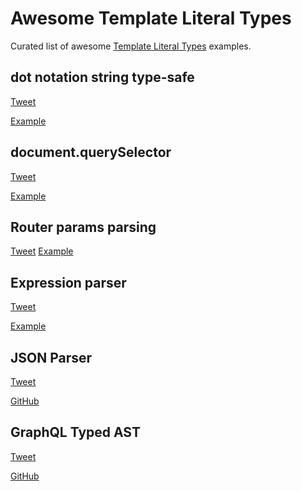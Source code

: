 # Awesome Template Literal Types

Curated list of awesome [Template Literal Types](https://devblogs.microsoft.com/typescript/announcing-typescript-4-1-beta/#template-literal-types) examples.

## dot notation string type-safe

[Tweet](https://twitter.com/diegohaz/status/1309489079378219009)

[Example](https://www.typescriptlang.org/play?ts=4.1.0-pr-40336-88#code/FAFwngDgpgBACgQxACwJIFsIBsA8AVAGhgGkowYoAPEKAOwBMBnGAazIHsAzGPAPhgC8wGCTIVqdJjEYgATgEtaAc2EwA-DwDapMAF1xNBswBKUAMbtZ9HDIXKiCWmF6qRGgD4wABgBIA3joAvgB0-ogoGNj42mS6RACilGZYAK70UDhsYFxaOnGsHNyOYJq6vPwAZNJyikqBXq4iMJ6+AWQh-onJaRlZOXgxekR9RU6lldV2dQ1NMABcMLRQAG5QsqoLS6uyANzAoJCw4WiYWABM+PwC8EgnUYQF2dx8zY-9ewfQNyiXgt9351+VEMUlstVeIx46n+kUBLwWkLwH3AX2OADUEKkMg84AZJMxjpcrqpccD8d5-IpOGtRGAOn4qTTTDJ6qoNDo8UY3s9GhpmSBOVJCQM8i5Zm5-hisdE8kR+WLxZsVmtGkrtht4ILmIjeVo4LpVYtlbt9ulkghZLBOClaGYQPJ2LQYEooCB8ERSRIucLygAKdgAIwAVgsHhBbgs4ABKSO3KUpbEe3gfCy0GQwQNB8wC65+VSceSyGQAOQQ6CgCwARAAReRQJTsSsEVRYBAlssVmCVgASCAAXk3VAgXQsAMwABmbIggsnYWbtjAWmkafkWHarpgQLHkICbMFTNQDKRAlkXMAAbAAOGCBKdNVe0dddgDCjpkSCge4PCiPJ6LCwARjOG87wNQIYDbfc3xAD4XRAf1g2zIhKxnOds0YYJKyjHYgA)

## document.querySelector

[Tweet](https://twitter.com/MikeRyanDev/status/1308472279010025477)

[Example](https://www.typescriptlang.org/play?ts=4.1.0-dev.20200920#code/C4TwDgpgBAymA2BLYAeGUIA9gQHYBMBnKQ4AJ0VwHMAaKAEQ2zyJPMqoD4oBeWJnAWIADACQBvSgDMIZKABUAvhPrLJuGXICqi4VAD8UANry6AOgtwkqLXXqcAulABcxmA4DcAKFCQFAQwBrCAAZf1IUADVuPkiBFmIjJ0NcCAA3WRcoOKxBViNSCmpk7KMABidXHOYhY0KOcwtpTIAlEvkg0PDUFu5XVIyyb19oeQoAWxCIKVRqvOJ66hjs+Nq9CWa5Ft0DBQmpmZRerMjh8FGJlsQqAAtZ1dZFrl4V3ISoMXVNKG2P3bHEOMrrcen1smc-ADxlEHgt2EsXlCDqgocC7lFOJwIdAYOwwABZAD2+EQUkQshhb1qTzo+NhbCKz1i9M+mygITU+LUbIAgjtDCETtjYHiiSSybJCJSao94UyRRQCcTSeSyGhRcqJWrcYqxSqKTrEErxaqonQAORmc2cC0AYmtFqMDqg5uc1uFHWCYVIPJmsnkhOCuGl8wZDQU9Key0Nxv1ZClnq6ESsyBQUIxdHkmKxPnOUAA4hBgN7gABReAQcZ4YAAOX8VZD7yjiM6Jd9ODIAaDadb3Xb-sDeDNLpdNtH7tzfkLZf8AGMbuXK9W6w3InRBVTZYyki8kssvFBD68ZYknAejxeBVBzxfD1V6QU5Wfb0fDEYLGYQnRpyXF1XcLW9YQFE5QOI414vnex6ho+jKNGYbJtBBkGGNOpZzguFb-oBDYtHQ74WF+BZFr+WHLkBIEVI43A3rerhJMKaFkQBK4QFKcxNnKyxoRhf7kQ2KazBaNDWjmIxQHxAEAEIgKxjbUlxLy0RxtTBCAhJSFAAAS8j4iEknAB0VCsfi-hgMhL6GDpekGUZJlmUYkTPpB96bsQakabAkT5rZ-jGUBpnmbRl5eT5zGGX59lgI5zkvq4BnCqZwDzuhKXhcOG4nhJ4VQAAPlAuAAK7wPALxFSV+4Xip+SxbeV7BUerlZbBHC1SFgr5QZMlyZEoE0ZBJwPjSUAfohbWvlASUpbx6V4eyeXZUu0myRRvVUf1Lnst4k7QAAioVsggC0bHFSikaKXwU0LjNS2oExt2sQmmLbQA9AAVG9B5vRJmD1ggEBfS9Xj4BAs7wP4ZDQFIhW4LOwCIISuBQAAjgdZAgDAEAVnDhJqvI52MpwAAUqOHa48gAJSuPth3HYQp1pjmXizojpBQP4Lyk+jmPY8AuNE+aJJpGYABG-i4KkcjcP4Zizv4JUALR8wrc7w4j5oU1AL0vQr3DWSEPKwzcuMGczrPAFAIuc2jGNY6DfNkALlBgIVwB0ELGtazreu6SEACSuAu2WOX5fr9CIGkpss7gbOztbh08-b-PmrOiBkGDEBGLOmA8AARAAjAArGUucOJ72u66FADCacZ1H5tQPg8fc3bOOO+aIuu3zuC2p3IAK7ghIAO7l972m+1JXeI-XMcW9AfBc7bvPJ4Q9sI0jYDOGS8bAArGlK+cGseF7lf6wAChDflkGZmG3V4QA)

## Router params parsing

[Tweet](https://twitter.com/danvdk/status/1301707026507198464)
[Example](https://www.typescriptlang.org/play?ts=4.1.0-pr-40336-88#code/C4TwDgpgBAogHsATgQwMbAEoHsCuwIAKyKAtgM4A8AKlBAhAHYAmZUZSAlgwOYB8UAXgBQUNpx616zVlRFQA-FAwRUWREwrtEXbgBox2nrzkAuKDTr5pUAAYASAN5cAZhERQAysGLAAviccXNygiUl8AekCGV3dldl8bOUUHAG0AayguEOJkEigAHyg0iBAsZ1gEFHRsPEIc8go44F4AXTMtHV9Tc0krFlsomM9vRD8Ap2jg0NyEpKhUjKzpkjaDTu6HXwBuISEmFQAbYmhnHAZ0DiwGKAALZGYDiABxCGBG3Hxexn6OowAKOSID4QMw1fC6OR3B5uMx-MD1MhmeBINCYYHLShgiC8ACUgn4ADcsBwmEIcWYiSSdkIoUxHi9gH8AOThMBYdhkcImNnsACSTCZ+jhCLxAn4DjkqgY7HmPOA-N8gig8NIZC2onC4SgoEgmVYv24kquZCwjwAdAcsNw4ez5UwcTtfA7drT6a9mazbZzubb+VzVCQSIw7YKoH8HHL+foA0GGHanfj5kbpaaIBarTa+Uxo1hA8H+c6ndShI9gFAgbUlQAicI4MhuLl1tz8qsu+5057uivgsMOKA4BNipNCJ1AA)

## Expression parser

[Tweet](https://twitter.com/NicoloRibaudo/status/1304515347932999680)

[Example](https://www.typescriptlang.org/play?useDefineForClassFields=true&ts=4.1.0-dev.20200911#code/PQKhFgCgAIWhlAwgJQPIBl3QCqpwCQFFoAhVbXAWQEIpZo64BeF1t9jzr7lxhmONgAWASwDO0AO4iANjOgAjAKbQArgDsAtgEMR6gC6712hTKUAaaGID20fUKUAnFdudXrmlY9VmJASWh1JSUAEztbADNrOWtJADo+PgBVfVkAfTh9AE8AByUJVxV1a30rPIBjEQiRcvDoAEF4bDFLBVVSwugAcyUgxxqceDVUmRFU-ISBaAA5DLtc-OhO4pCVCO1y-Wt+icSpwgA3JyzoAAVXMSU4JQAPCv0JMcf1HPbAkrry6wMjJfUTszaEJ6LpSUT6fI5Da7KZ8c6OS6ZBYSJRjByOaDOfSqRzqJZnC5KQiORzbAA8lHyYm0PQAfNBtvjsTkzNAANrTayrSzTW76eDWHHlJQAXUmsGAUCg2TyBIRTmJpMcJG0l2gTGgAG9oE4lQAuOzeFQAXwA3NKFnLLo5FeTKWJqT0dTcIeoQhIxPp+uoupYBUKVHzeu6rF6QerQ96uvSNfbHSoAGTQFLpABiMm0+mwCzJ8OttuVqsTWvcAYN-scwugxtp5sgMpUBbSSXUzg2QhMrI1eYVJPJACJ6g6nKlvgaW23yh3TCoG-3axbZU2W7d7qEAOK9Jw1eBhn0Rns2vuOMn9ld3JSbULdLf9WqeqPzPLzusN6BNwgXq8hMkAdQ7pRBm6Hp7r60D-k4gYusGIFRn6gqVlBrohg+IIxlavZKmSAAGn5rmEADkAAkmr-pmxoEUsEQQhixGkeiSgUdh8EBgukCLioKYyGk6aZtmeRktg6HYM6yESNYCgAFaXqUAD8JZsgA0tAejQAA1koWTWBEOAiuOIw8RmWY5tgSkivSxrQAa2BSvWlqNNgnKrIJlpAShoGWKcpI5GI6FcYZfE5tqDbWZallJl51g+Wxb6zNMqieHe6BjE42gyGSABqaWqEhMGRmhEYOU5SinvFiU1MlNFpf2ljagc2VKAaWUyDl1YxZaswkHorhZHhzgOiI3xkqgOSiXlqE+pY6BKNRljICIXRCPo6FFVyJX9l1xiOL1dz9WIg3qDVJZRalboGiNlhmNRBrTbNmILUtBrzYtpQ1nWHHvpm-4pWIULCmIZIVlWbmwQVTB0Pl+4gwgCFVvJh4Fqe574TefQDBNoJzvSeoQ0DuXAdA2HQCRegRE4Mx8saRPyYQX3gpC0IA7yLrY7jsNKO9dmyog3ypOoOVksg+Q+PoPJ8mNBMY+hbJC2IIuWLT+jfRCv2M2SzPLSKnNvj2ZXKI4aR6DRxjpfCqRpRL7lwTDAaW6DPoxhDGN2zbiHQDTx7NkEX4QiEm5o+Uu6PjjMCu8D0EE9hAAMJPqGTGIa1T7sYXrTiGwYTgmzhJFmyIaXGlHzEUyzVls7b0PYQAjLH8fF-oSfw4SqcG0bmdpdnmq5-nldFxrrOh3jLvYQATDX5OJ9TKcJfr6fG+32E5645syMaw+93y-fQGH+MhthADMY8J5Tk+69Paet7i8+L44y-Gnv68lyHW+DxXAAsh91w3U+aDPF9Zwvncl55xXq-B+y1S4D3ZkPAArB-CeydT4-3PhnS+6UAFdxXtAsBm9t5DwAGxwOPggpuZ8W4oP-tfW+eDsEQOflAiuAB2QhLov6IN-uQq+gCb7AONAwmhT9cEVwABzMPrifEhSCyFzzQZQnhQj+FlzdhXAAnKI1hEj2HSI7hg40yiFGhzZBgliiEta2R1hopwgN6ERytmDJ2oEXaDw9kqL2q4ZIblvDuBxAi2HIK0f2I6eN6TQzZAE4xwoRTEPlEeLC-Y-DqHqqMMI-NJGBPZjg3xUi27pTCdvYJNiJBsgAaTcepCqaWGKXHcex9InyQ5GkMq25yiVVSulZutIFZ0x+n9fI6sN6RIEcuVsSh2ydg5mYy0PYvIiB0NtPqVIDppChM4AwDh9oAC9QhWPLgUyG0Z1T2MfNDJx75PbI3cX7TxgdvEQymf0WZO0ch7UWcs3o9h8giE2SENIXwDB6AFj2eoIRgSpCOPMgaQ0glsQ+ncmZPVwX7W+EswoqyPlfJ+bzf5JVZYixdmyCS0lNiWAxpEgAPhhGJ2wVSXEdqHHFMhAK7PxVJGSxLQK1IhlvZ20N6X6DZJXWppyXHnO-P7JpQdwwCK3ry-lkSK4AEo1GTxlsLBlbIo4ik6Uremqt-p9JZgMzlQrthpDwhc088qjr9nhG8tZnzQgIoOkdGVAqcG8u1pMwk0yHmOshdYsSezaVcocccqBziTUit9mKu8Er9wCJfrs7CAAKJVUTLjevhbtBZSLXmoo2VsxWysGZ6r7hkixJ4gkTNlD2SgIsRAshqJmEQYKs0QvUNspRuypYHNDty3ZJyhluNFVc2NoIfFevuZmp52b21BLxSUjEt1RaExAB-DBE8OWhy3jWutDbyhNpbdOttZJC06p6QDddG98kBrZAu6Az0loVKVZurer72SdW6nM1tiL239hAEdJdc0HrLS1UW3VvS+6Gq3cag2Zrvynl9YdSwf6jqXsfrcidcKv1Hp-R24U168q3qqYumay7sLADXUAtKG73ZGp3Qy+tox92gqJN+g6J6ukq3PbmKjMhS3zuI-e4DT7NR3po7JI1W96mbSnc8oa-ZgAAdI0Bl6HTPrau6WrSDtDX0fh9ls-siGrWKc8rxvuOnYU+rY361iAna6AcJgAUko9w6jNTaPQfo6kPdB7WM4fY6ezTeq0PLQIwTIjtcH1kefR5t9UmP1bUeXJ39jmlN3Si2pwLXGtP9J01vPT+EEPWaQ9AfsqXTOub4xvCzmGrP+Zs4haFXMVCAuBWMZtfnkt4Z3vbfZ4Ne0hv7WGmDrj9OXIDqOmr8pa0MZ8yxxD3Wwshgi+TBz2EADULnl7ibo4SIFIKOsLay8W3pIXaRLcKXeqLImxPuYk9B+LaQZPYa6-2dbaXl0ZdA2enLBq8sjbg77Ir9WStvdQ2Z6r47pu7qY75hbc6Ql3rWwAWi28Anbnm9ttfm8VjjGnsvBYhyzC77IrvCcJjF+7cX31Pc-Ulmdp5kcfZU0tTLnGTtM1y1KgHY3gfJatUzir23IcYeh7N2HOOQeLc5jCwkXtJCOG0DkXlgtVWMpvQS1leyyUUoLNSpQQb71q7xZrol2vYuvr7QGl1grB1jejV44ORrjvgYBjbknATk4yo1f9hGx4kbexRlsDSJX3c6fdVWlrhJusu27f14NRyhu23DQbSNHiJs3NDj2eXivldq54-Kfb7XD1dZd9xqFTW3wOQPNH-sldoDregJXF8H0ouFSaKE-oL1+ymMgEAA)

## JSON Parser

[Tweet](https://twitter.com/buildsghost/status/1301976526603206657)

[GitHub](https://github.com/jamiebuilds/json-parser-in-typescript-very-bad-idea-please-dont-use)


## GraphQL Typed AST

[Tweet](https://twitter.com/dotansimha/status/1302294238139473923)

[GitHub](https://github.com/dotansimha/graphql-typed-ast)
